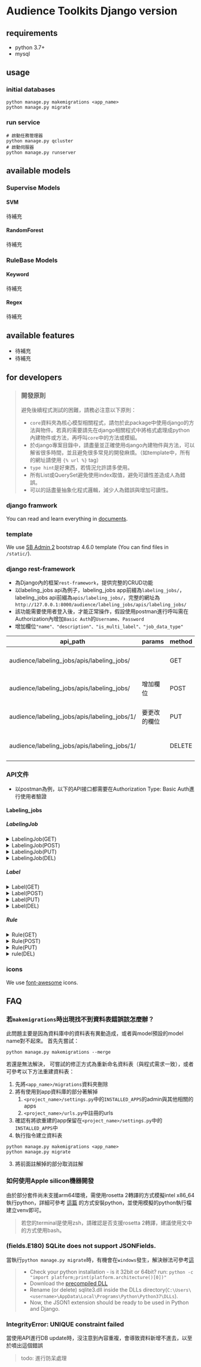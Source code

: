 # Audience Toolkits Django version

## requirements
- python 3.7+
- mysql

## usage
### initial databases
```shell
python manage.py makemigrations <app_name>
python manage.py migrate
```

### run service
```shell
# 啟動任務管理器
python manage.py qcluster
# 啟動伺服器
python manage.py runserver
```

## available models
### Supervise Models
#### SVM
待補充
#### RandomForest
待補充
### RuleBase Models
#### Keyword
待補充
#### Regex
待補充

## available features
- 待補充
- 待補充

## for developers
> ### 開發原則
> 避免後續程式測試的困難，請務必注意以下原則：
> - `core`資料夾為核心模型相關程式，請勿於此package中使用django的方法與物件。若真的需要請先在django相關程式中將格式處理成python內建物件或方法，再呼叫`core`中的方法或模組。
> - 於django專案目錄中，請盡量並正確使用django內建物件與方法，可以解省很多時間，並且避免很多常見的開發麻煩。（如template中，所有的網址請使用 `{% url %}` tag）
> - `type hint`是好東西，若情況允許請多使用。
> - 所有List或QuerySet避免使用index取值，避免可讀性差造成人為錯誤。
> - 可以的話盡量抽象化程式邏輯，減少人為錯誤與增加可讀性。

### django framwork
You can read and learn everything in [documents](https://docs.djangoproject.com/zh-hans/3.1/).

### template
We use [SB Admin 2](https://startbootstrap.com/previews/sb-admin-2) bootstrap 4.6.0 template (You can find files in `/static/`).

### django rest-framework
- 為Django內的框架`rest-framework`，提供完整的CRUD功能
- 以labeling_jobs api為例子，labeling_jobs app前綴為`labeling_jobs/`，labeling_jobs api前綴為`apis/labeling_jobs/`，完整的網址為`http://127.0.0.1:8000/audience/labeling_jobs/apis/labeling_jobs/`
- 該功能需要使用者登入後，才能正常操作，假設使用postman進行呼叫需在Authorization內增加`Basic Auth`的`Username`、`Password`
- 增加欄位`"name"、"description"、"is_multi_label"、"job_data_type"`

| api_path | params | method | action | return |
|----------|--------|--------|--------|--------|
| audience/labeling_jobs/apis/labeling_jobs/ | | GET | 取回所有資料 | 回傳DB內所有labeling_jobs | 
| audience/labeling_jobs/apis/labeling_jobs/ | 增加欄位 | POST | 新增資料 | 回傳DB內所有labeling_jobs | 
| audience/labeling_jobs/apis/labeling_jobs/1/ | 要更改的欄位 | PUT | 修改該筆ID內的資料 | 回傳該筆資料修改後狀況 | 
| audience/labeling_jobs/apis/labeling_jobs/1/ | | DELETE | 依照該筆ID刪除資料| | 

### API文件
- 以postman為例，以下的API接口都需要在Authorization Type: Basic Auth進行使用者驗證

#### Labeling_jobs

##### LabelingJob

<details>
<summary>LabelingJob(GET)</summary>

- 獲得所有任務列表

    | 項目 | 說明 |
    |-----|-----|
    | API URL | {domain}/labeling_jobs/apis/labeling_job/ |
    | method | GET |

- Request: 無

- Response

    | 欄位 | 型別 | 說明 |
    |-----|-----|-----|
    | id | integer | 任務ID |
    | name | string | 標記工作名稱 |
    | description | string | 定義與說明 |
    | is_multi_label | boolean | 是否屬於多標籤 |
    | job_data_type | string | 任務類型 |
    | create_at | time | 建立時間 |
    | update_at | time | 最後更改 |
    | created_by | string | User name |
    | url | string | 查詢該筆資料URL |

- Request Example: 無

- Response Example

```json
{
    "url": "http://127.0.0.1:8000/audience/labeling_jobs/apis/labeling_job/10/",
    "id": 10,
    "created_by": "eddy",
    "name": "test",
    "description": "test",
    "is_multi_label": false,
    "job_data_type": "term_weight",
    "created_at": "2021-07-14T15:56:35.164504",
    "updated_at": "2021-07-14T15:56:35.164504"
}
```

</details>

<details>
<summary>LabelingJob(POST)</summary>

- 獲得所有任務列表

    | 項目 | 說明 |
    |-----|-----|
    | API URL | {domain}/labeling_jobs/apis/labeling_job/ |
    | method | POST |

- Request

    | 欄位 | 型別 | 必填 | 說明 |
    |-----|-----|------|-----|
    | name | string | Y |標記工作名稱 |
    | description | string | Y |定義與說明 |
    | is_multi_label | boolean | N | 是否屬於多標籤 |
    | job_data_type | string | N | 任務類型 |

- Response

    | 欄位 | 型別 | 說明 |
    |-----|-----|-----|
    | id | integer | 任務ID |
    | name | string | 標記工作名稱 |
    | description | string | 定義與說明 |
    | is_multi_label | boolean | 是否屬於多標籤 |
    | job_data_type | string | 任務類型 |
    | create_at | time | 建立時間 |
    | update_at | time | 最後更改 |
    | created_by | string | User name |
    | url | string | 查詢該筆資料URL |

- Request Example: 

```json
{
    "name": "postman_test",
    "description": "postman_desc",
    "is_multi_label": false,
    "job_data_type": "term_weight"
}
```

- Response Example

```json
{
    "url": "http://127.0.0.1:8000/audience/labeling_jobs/apis/labeling_job/12/",
    "id": 12,
    "created_by": "eddy",
    "name": "postman_test",
    "description": "postman_desc",
    "is_multi_label": false,
    "job_data_type": "term_weight",
    "created_at": "2021-07-16T14:13:37.852387",
    "updated_at": "2021-07-16T14:13:37.852387"
}
```

</details>

<details>
<summary>LabelingJob(PUT)</summary>

- 獲得所有任務列表

    | 項目 | 說明 |
    |-----|-----|
    | API URL | {domain}/labeling_jobs/apis/labeling_job/{labeling_job id}/ |
    | method | PUT |

- Request: 無

    | 欄位 | 型別 | 必填 | 說明 |
    |-----|-----|------|-----|
    | name | string | Y |標記工作名稱 |
    | description | string | Y |定義與說明 |
    | is_multi_label | boolean | N | 是否屬於多標籤 |
    | job_data_type | string | N | 任務類型 |

- Response

    | 欄位 | 型別 | 說明 |
    |-----|-----|-----|
    | id | integer | 任務ID |
    | name | string | 標記工作名稱 |
    | description | string | 定義與說明 |
    | is_multi_label | boolean | 是否屬於多標籤 |
    | job_data_type | string | 任務類型 |
    | create_at | time | 建立時間 |
    | update_at | time | 最後更改 |
    | created_by | string | User name |
    | url | string | 查詢該筆資料URL |

- Request Example:

```json
{
    "name": "postman_test2",
    "description": "postman_desc2",
    "is_multi_label": true,
    "job_data_type": "regex"
}
```

- Response Example

```json
{
    "url": "http://127.0.0.1:8000/audience/labeling_jobs/apis/labeling_job/10/",
    "id": 10,
    "created_by": "eddy",
    "name": "postman_test2",
    "description": "postman_desc2",
    "is_multi_label": true,
    "job_data_type": "regex",
    "created_at": "2021-07-16T14:13:37.852387",
    "updated_at": "2021-07-16T14:26:49.023896"
}
```

</details>

<details>
<summary>LabelingJob(DEL)</summary>

- 獲得所有任務列表

    | 項目 | 說明 |
    |-----|-----|
    | API URL | {domain}/labeling_jobs/apis/labeling_job/{labeling_job id}/ |
    | method | DEL |

- Request: 無

- Response: 無

- Request Example: 無

- Response Example: 無

</details>

##### Label

<details>
<summary>Label(GET)</summary>

- 獲得所有任務列表

    | 項目 | 說明 |
    |-----|-----|
    | API URL | {domain}/labeling_jobs/apis/label/ |
    | method | GET |

- Request: 無

- Response

    | 欄位 | 型別 | 說明 |
    |-----|-----|-----|
    | id | integer | 標籤ID |
    | job | string | 任務名稱 |
    | job_id | integer | 任務ID |
    | name | string | 標籤名稱 |
    | description | string | 標籤定義 |
    | target_amount | integer | 目標數量 |
    | create_at | time | 建立時間 |
    | update_at | time | 最後更改 |
    | url | string | 查詢該筆資料URL |

- Request Example: 無

- Response Example

```json
{
    "url": "http://127.0.0.1:8000/audience/labeling_jobs/apis/label/9/",
    "id": 9,
    "job": "2222 (監督式學習模型資料)",
    "job_id": 2,
    "name": "postman",
    "description": "postman_desc",
    "target_amount": 200,
    "created_at": "2021-07-14T11:32:29.317272",
    "updated_at": "2021-07-14T11:32:29.317272"
}
```

</details>

<details>
<summary>Label(POST)</summary>

- 獲得所有任務列表

    | 項目 | 說明 |
    |-----|-----|
    | API URL | {domain}/labeling_jobs/apis/label/ |
    | method | POST |

- Request

    | 欄位 | 型別 | 必填 | 說明 |
    |-----|-----|------|-----|
    | job_id | integer | Y | 任務ID |
    | name | string | Y |標記工作名稱 |
    | description | string | Y |定義與說明 |
    | target_amount | integer | N | 目標數量 |

- Response

    | 欄位 | 型別 | 說明 |
    |-----|-----|-----|
    | id | integer | 標籤ID |
    | job | string | 任務名稱 |
    | job_id | integer | 任務ID |
    | name | string | 標籤名稱 |
    | description | string | 標籤定義 |
    | target_amount | integer | 目標數量 |
    | create_at | time | 建立時間 |
    | update_at | time | 最後更改 |
    | created_by | string | User name |
    | url | string | 查詢該筆資料URL |

- Request Example: 

```json
{
    "job_id": 2,
    "name": "postman",
    "description": "postman_desc",
    "target_amount": 200
}
```

- Response Example

```json
{
    "url": "http://127.0.0.1:8000/audience/labeling_jobs/apis/labeling_job/13/",
    "id": 13,
    "created_by": "eddy",
    "name": "postman_test",
    "description": "postman_desc",
    "is_multi_label": false,
    "job_data_type": "term_weight",
    "created_at": "2021-07-16T14:13:37.852387",
    "updated_at": "2021-07-16T14:13:37.852387"
}
```

</details>

<details>
<summary>Label(PUT)</summary>

- 獲得所有任務列表

    | 項目 | 說明 |
    |-----|-----|
    | API URL | {domain}/labeling_jobs/apis/label/{label id}/ |
    | method | PUT |

- Request: 無

    | 欄位 | 型別 | 必填 | 說明 |
    |-----|-----|------|-----|
    | job_id | integer | Y | 任務ID |
    | name | string | Y |標記工作名稱 |
    | description | string | Y |定義與說明 |
    | target_amount | integer | N | 目標數量 |

- Response

    | 欄位 | 型別 | 說明 |
    |-----|-----|-----|
    | id | integer | 標籤ID |
    | job | string | 任務名稱 |
    | job_id | integer | 任務ID |
    | name | string | 標籤名稱 |
    | description | string | 標籤定義 |
    | target_amount | integer | 目標數量 |
    | create_at | time | 建立時間 |
    | update_at | time | 最後更改 |
    | url | string | 查詢該筆資料URL |

- Request Example:

```json
{
    "job_id": 2,
    "name": "postman26",
    "description": "postman_desc26",
    "target_amount": 200
}
```

- Response Example

```json
{
    "url": "http://127.0.0.1:8000/audience/labeling_jobs/apis/label/13/",
    "id": 13,
    "job": "2222 (監督式學習模型資料)",
    "job_id": 2,
    "name": "postman26",
    "description": "postman_desc26",
    "target_amount": 200,
    "created_at": "2021-07-16T14:36:20.196095",
    "updated_at": "2021-07-16T14:38:58.681244"
}
```

</details>

<details>
<summary>Label(DEL)</summary>

- 獲得所有任務列表

    | 項目 | 說明 |
    |-----|-----|
    | API URL | {domain}/labeling_jobs/apis/label/{label id}/ |
    | method | DEL |

- Request: 無

- Response: 無

- Request Example: 無

- Response Example: 無

</details>

##### Rule

<details>
<summary>Rule(GET)</summary>

- 獲得所有任務列表

    | 項目 | 說明 |
    |-----|-----|
    | API URL | {domain}/labeling_jobs/apis/rule/ |
    | method | GET |

- Request: 無

- Response

    | 欄位 | 型別 | 說明 |
    |-----|-----|-----|
    | id | integer | 規則ID |
    | job | string | 任務名稱 |
    | job_id | integer | 任務ID |
    | label | string | 標籤名稱 |
    | label_id | integer | 標籤ID |
    | content | string | 規則內文 |
    | rule_type | string(RuleType) | 規則類型 |
    | match_type | string(MatchType) | 比對方式 |
    | score | float | 命中分數 |
    | create_at | time | 建立時間 |
    | created_by | string | User name |
    | url | string | 查詢該筆資料URL |

- Request Example: 無

- Response Example

```json
{
    "url": "http://127.0.0.1:8000/audience/labeling_jobs/apis/rule/14/",
    "id": 14,
    "job": "男性_作者名關鍵字規則(關鍵字規則模型資料)",
    "job_id": 9,
    "label": "男性",
    "label_id": 22,
    "created_by": "eddy",
    "content": "家豪",
    "rule_type": "keyword",
    "match_type": "start",
    "score": 1.0,
    "created_at": "2021-07-16T11:24:47.316956"
}
```

</details>

<details>
<summary>Rule(POST)</summary>

- 獲得所有任務列表

    | 項目 | 說明 |
    |-----|-----|
    | API URL | {domain}/labeling_jobs/apis/rule/ |
    | method | POST |

- Request

    | 欄位 | 型別 | 必填 | 說明 |
    |-----|-----|------|-----|
    | job_id | integer | Y | 任務ID |
    | label_id | integer | Y | 標籤ID |
    | content | string | Y | 規則內文 |
    | rule_type | string(RuleType) | N | 規則類型 |
    | match_type | string(MatchType) | N | 比對方式 |
    | score | float | N | 命中分數 |

- Response

    | 欄位 | 型別 | 說明 |
    |-----|-----|-----|
    | id | integer | 規則ID |
    | job | string | 任務名稱 |
    | job_id | integer | 任務ID |
    | label | string | 標籤名稱 |
    | label_id | integer | 標籤ID |
    | content | string | 規則內文 |
    | rule_type | string(RuleType) | 規則類型 |
    | match_type | string(MatchType) | 比對方式 |
    | score | float | 命中分數 |
    | create_at | time | 建立時間 |
    | created_by | string | User name |
    | url | string | 查詢該筆資料URL |

- Request Example: 

```json
{
    "job_id": 9,
    "label_id": 22,
    "content": "志明",
    "rule_type": "keyword",
    "match_type": "end",
    "score": 1.0
}
```

- Response Example

```json
{
    "url": "http://127.0.0.1:8000/audience/labeling_jobs/apis/rule/14/",
    "id": 14,
    "job": "男性_作者名關鍵字規則(關鍵字規則模型資料)",
    "job_id": 9,
    "label": "男性",
    "label_id": 22,
    "created_by": "eddy",
    "content": "志明",
    "rule_type": "keyword",
    "match_type": "end",
    "score": 1.0,
    "created_at": "2021-07-16T11:26:47.316956"
}
```

</details>

<details>
<summary>Rule(PUT)</summary>

- 獲得所有任務列表

    | 項目 | 說明 |
    |-----|-----|
    | API URL | {domain}/labeling_jobs/apis/rule/{rule id}/ |
    | method | PUT |

- Request: 無

    | 欄位 | 型別 | 必填 | 說明 |
    |-----|-----|------|-----|
    | content | string | Y | 規則內文 |
    | rule_type | string(RuleType) | N | 規則類型 |
    | match_type | string(MatchType) | N | 比對方式 |
    | score | float | N | 命中分數 |

- Response

    | 欄位 | 型別 | 說明 |
    |-----|-----|-----|
    | id | integer | 標籤ID |
    | job | string | 任務名稱 |
    | job_id | integer | 任務ID |
    | name | string | 標籤名稱 |
    | description | string | 標籤定義 |
    | target_amount | integer | 目標數量 |
    | create_at | time | 建立時間 |
    | update_at | time | 最後更改 |
    | url | string | 查詢該筆資料URL |

- Request Example:

```json
{
    "content": "龍尼",
    "rule_type": "keyword",
    "match_type": "end",
    "score": 1.0
}
```

- Response Example

```json
{
    "url": "http://127.0.0.1:8000/audience/labeling_jobs/apis/rule/14/",
    "id": 14,
    "job": "男性_作者名關鍵字規則(關鍵字規則模型資料)",
    "job_id": 9,
    "label": "男性",
    "label_id": 22,
    "created_by": "eddy",
    "content": "龍尼",
    "rule_type": "keyword",
    "match_type": "end",
    "score": 1.0,
    "created_at": "2021-07-16T11:27:47.316956"
}
```

</details>

<details>
<summary>rule(DEL)</summary>

- 獲得所有任務列表

    | 項目 | 說明 |
    |-----|-----|
    | API URL | {domain}/labeling_jobs/apis/rule/{rule id}/ |
    | method | DEL |

- Request: 無

- Response: 無

- Request Example: 無

- Response Example: 無

</details>

### icons
We use [font-awesome](https://fontawesome.com/icons?d=gallery&p=1&m=free) icons.

## FAQ
### 若`makemigrations`時出現找不到資料表錯誤該怎麼辦？
此問題主要是因為資料庫中的資料表有異動造成，或者與model預設的model name對不起來。
首先先嘗試：
```shell
python manage.py makemigrations --merge
```
若還是無法解決， 可嘗試的修正方式為重新命名資料表（與程式需求一致），或者可參考以下方法重建資料表：
1. 先將`<app_name>/migrations`資料夾刪除
1. 將有使用到app資料庫的部分著解掉
   1. `<project_name>/settings.py`中的`INSTALLED_APPS`的admin與其他相關的apps
   2. `<project_name>/urls.py`中註冊的urls
1. 確認有將欲重建的app保留在`<project_name>/settings.py`中的`INSTALLED_APPS`中
1. 執行指令建立資料表
```shell
python manage.py makemigrations <app_name>
python manage.py migrate
```
3. 將前面註解掉的部分取消註解

### 如何使用Apple silicon機器開發
由於部分套件尚未支援arm64環境，需使用rosetta 2轉譯的方式模擬intel x86_64執行python，詳細可參考 [這篇](https://www.caktusgroup.com/blog/2021/04/02/python-django-react-development-apple-silicon/) 的方式安裝python，並使用模擬的python執行檔建立venv即可。
> 若您的terminal是使用zsh，請確認是否支援rosetta 2轉譯，建議使用文中的方式使用bash。

### (fields.E180) SQLite does not support JSONFields.
當執行`python manage.py migrate`時，有機會在`windows`發生，解決辦法可參考[這](https://stackoverflow.com/questions/62637458/django-3-1-fields-e180-sqlite-does-not-support-jsonfields)
> - Check your python installation - is it 32bit or 64bit? run: `python -c "import platform;print(platform.architecture()[0])"`
> - Download the [precompiled DLL](https://www.sqlite.org/download.html)
> - Rename (or delete) sqlite3.dll inside the DLLs directory(`C:\Users\<username>\AppData\Local\Programs\Python\Python37\DLLs`).
> - Now, the JSON1 extension should be ready to be used in Python and Django.

### IntegrityError: UNIQUE constraint failed
當使用API進行DB update時，沒注意到內容重複，會導致資料新增不進去，以至於噴出這個錯誤
> todo: 進行防呆處理 
